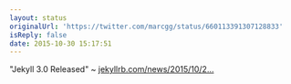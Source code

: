 ```yaml
---
layout: status
originalUrl: 'https://twitter.com/marcgg/status/660113391307128833'
isReply: false
date: 2015-10-30 15:17:51
---
```


"Jekyll 3.0 Released" ~ [jekyllrb.com/news/2015/10/2…](https://jekyllrb.com/news/2015/10/26/jekyll-3-0-released/)
